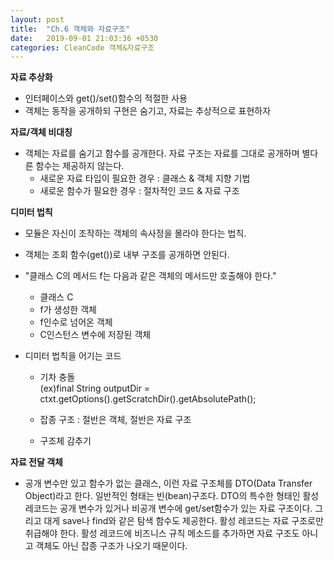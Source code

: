 ```yaml
---
layout: post
title:  "Ch.6 객체와 자료구조"
date:   2019-09-01 21:03:36 +0530
categories: CleanCode 객체&자료구조
---
```


**자료 추상화**
- 인터페이스와 get()/set()함수의 적절한 사용
- 객체는 동작을 공개하되 구현은 숨기고, 자료는 추상적으로 표현하자


**자료/객체 비대칭**
- 객체는 자료를 숨기고 함수를 공개한다. 자료 구조는 자료를 그대로 공개하며 별다른 함수는 제공하지 않는다.  
	- 새로운 자료 타입이 필요한 경우 : 클래스 & 객체 지향 기법
	- 새로운 함수가 필요한 경우 : 절차적인 코드 & 자료 구조

**디미터 법칙**
- 모듈은 자신이 조작하는 객체의 속사정을 몰라야 한다는 법칙.
- 객체는 조회 함수(get())로 내부 구조를 공개하면 안된다.
- "클래스 C의 메서드 f는 다음과 같은 객체의 메서드만 호출해야 한다."
	- 클래스 C
	- f가 생성한 객체
	- f인수로 넘어온 객체
	- C인스턴스 변수에 저장된 객체  

- 디미터 법칙을 어기는 코드
	- 기차 충돌  
		(ex)final String outputDir = ctxt.getOptions().getScratchDir().getAbsolutePath(); 	

	- 잡종 구조 : 절반은 객체, 절반은 자료 구조
	- 구조체 감추기

**자료 전달 객체**
 - 공개 변수만 있고 함수가 없는 클래스, 이런 자료 구조체를 DTO(Data Transfer Object)라고 한다. 일반적인 형태는 빈(bean)구조다.
DTO의 특수한 형태인 활성 레코드는 공개 변수가 있거나 비공개 변수에 get/set함수가 있는 자료 구조이다. 그리고 대게 save나 find와 같은 탐색 함수도 제공한다. 활성 레코드는 자료 구조로만 취급해야 한다. 활성 레코드에 비즈니스 규칙 메소드를 추가하면 자료 구조도 아니고 객체도 아닌 잡종 구조가 나오기 때문이다.